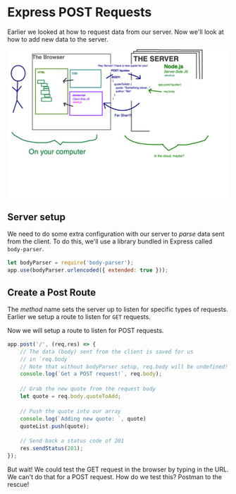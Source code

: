 # Express POST Requests

Earlier we looked at how to request data from our server. Now we'll look at how to add new data to the server.

![full stack diagram](./images/full-stack-post-diagram.png)

## Server setup

We need to do some extra configuration with our server to *parse* data sent from the client. To do this, we'll use a library bundled in Express called `body-parser`. 

```JavaScript
let bodyParser = require('body-parser');
app.use(bodyParser.urlencoded({ extended: true }));
```

## Create a Post Route

The *method* name sets the server up to listen for specific types of requests.  Earlier we setup a route to listen for `GET` requests. 

Now we will setup a route to listen for POST requests.

```JavaScript
app.post('/', (req,res) => {
    // The data (body) sent from the client is saved for us
    // in `req.body`
    // Note that without bodyParser setup, req.body will be undefined!
    console.log(`Get a POST request!`, req.body);

    // Grab the new quote from the request body
    let quote = req.body.quoteToAdd;

    // Push the quote into our array
    console.log(`Adding new quote: `, quote)
    quoteList.push(quote);

    // Send back a status code of 201
    res.sendStatus(201);
});
```

But wait! We could test the GET request in the browser by typing in the URL. We can't do that for a POST request. How do we test this? Postman to the rescue!
